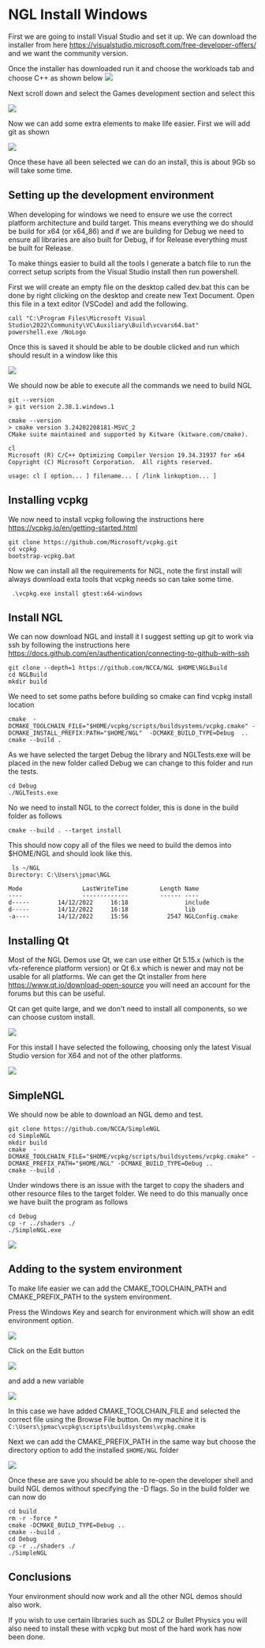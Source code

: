 
# NGL Install Windows

First we are going to install Visual Studio and set it up. We can download the installer from here https://visualstudio.microsoft.com/free-developer-offers/ and we want the community version.

Once the installer has downloaded run it and choose the workloads tab and choose C++ as shown below
![](images/VSCodePt1.png)

Next scroll down and select the Games development section and select this 

![](images/VSCodePt2.png) 

Now we can add some extra elements to make life easier. First we will add git as shown

![](images/VSCodePt3.png)

Once these have all been selected we can do an install, this is about 9Gb so will take some time.

## Setting up the development environment

When developing for windows we need to ensure we use the correct platform architecture and build target. This means everything we do should be build for x64 (or x64_86) and if we are building for Debug we need to ensure all libraries are also built for Debug, if for Release everything must be built for Release. 

To make things easier to build all the tools I generate a batch file to run the correct setup scripts from the Visual Studio install then run powershell.

First we will create an empty file on the desktop called dev.bat this can be done by right clicking on the desktop and create new Text Document. Open this file in a text editor (VSCode) and add the following.

```
call "C:\Program Files\Microsoft Visual Studio\2022\Community\VC\Auxiliary\Build\vcvars64.bat"
powershell.exe /NoLogo
```

Once this is saved it should be able to be double clicked and run which should result in a window like this

![](images/VSCodePt4.png)

We should now be able to execute all the commands we need to build NGL 

```
git --version
> git version 2.38.1.windows.1  

cmake --version
> cmake version 3.24202208181-MSVC_2
CMake suite maintained and supported by Kitware (kitware.com/cmake).  

cl
Microsoft (R) C/C++ Optimizing Compiler Version 19.34.31937 for x64
Copyright (C) Microsoft Corporation.  All rights reserved.

usage: cl [ option... ] filename... [ /link linkoption... ]  
```

## Installing vcpkg 

We now need to install vcpkg following the instructions here https://vcpkg.io/en/getting-started.html

```
git clone https://github.com/Microsoft/vcpkg.git
cd vcpkg
bootstrap-vcpkg.bat
```

Now we can install all the requirements for NGL, note the first install will always download exta tools that vcpkg needs so can take some time.

```
 .\vcpkg.exe install gtest:x64-windows
```

## Install NGL

We can now download NGL and install it I suggest setting up git to work via ssh by following the instructions here https://docs.github.com/en/authentication/connecting-to-github-with-ssh 

```
git clone --depth=1 https://github.com/NCCA/NGL $HOME\NGLBuild
cd NGLBuild
mkdir build
```

We need to set some paths before building so cmake can find vcpkg install location

```
cmake  -DCMAKE_TOOLCHAIN_FILE="$HOME/vcpkg/scripts/buildsystems/vcpkg.cmake" -DCMAKE_INSTALL_PREFIX:PATH="$HOME/NGL"  -DCMAKE_BUILD_TYPE=Debug  ..
cmake --build .
```

As we have selected the target Debug the library and NGLTests.exe will be placed in the new folder called Debug we can change to this folder and run the tests.

```
cd Debug
./NGLTests.exe
```

No we need to install NGL to the correct folder, this is done in the build folder as follows

```
cmake --build . --target install
```

This should now copy all of the files we need to build the demos into $HOME/NGL and should look like this.

```
 ls ~/NGL
Directory: C:\Users\jpmac\NGL

Mode                 LastWriteTime         Length Name
----                 -------------         ------ ----
d-----        14/12/2022     16:18                include
d-----        14/12/2022     16:18                lib
-a----        14/12/2022     15:56           2547 NGLConfig.cmake
```

## Installing Qt

Most of the NGL Demos use Qt, we can use either Qt 5.15.x (which is the vfx-reference platform version) or Qt 6.x which is newer and may not be usable for all platforms. We can get the Qt installer from here https://www.qt.io/download-open-source you will need an account for the forums but this can be useful.

Qt can get quite large, and we don't need to install all components, so we can choose custom install.

![](images/Qt1.png)

For this install I have selected the following, choosing only the latest Visual Studio version for X64 and not of the other platforms.

![](images/Qt2.png)

## SimpleNGL

We should now be able to download an NGL demo and test.

```
git clone https://github.com/NCCA/SimpleNGL 
cd SimpleNGL
mkdir build
cmake  -DCMAKE_TOOLCHAIN_FILE="$HOME/vcpkg/scripts/buildsystems/vcpkg.cmake" -DCMAKE_PREFIX_PATH="$HOME/NGL" -DCMAKE_BUILD_TYPE=Debug ..
cmake --build .
```

Under windows there is an issue with the target to copy the shaders and other resource files to the target folder. We need to do this manually once we have built the program as follows

```
cd Debug
cp -r ../shaders ./
./SimpleNGL.exe
```

![](images/simplengl.png)

## Adding to the system environment

To make life easier we can add the CMAKE_TOOLCHAIN_PATH and CMAKE_PREFIX_PATH to the system environment. 

Press the Windows Key and search for environment which will show an edit environment option.

![](images/env1.png)

Click on the Edit button

![](images/env2.png) 

and add a new variable

![](images/env3.png)

In this case we have added CMAKE_TOOLCHAIN_FILE and selected the correct file using the Browse File button. On my machine it is ```C:\Users\jpmac\vcpkg\scripts\buildsystems\vcpkg.cmake```

Next we can add the CMAKE_PREFIX_PATH in the same way but choose the directory option to add the installed ```$HOME/NGL``` folder 

![](images/env4.pngs)

Once these are save you should be able to re-open the developer shell and build NGL demos without specifying the -D flags. So in the build folder we can now do

```
cd build
rm -r -force *
cmake -DCMAKE_BUILD_TYPE=Debug ..
cmake --build .
cd Debug
cp -r ../shaders ./
./SimpleNGL
```

## Conclusions

Your environment should now work and all the other NGL demos should also work.

If you wish to use certain libraries such as SDL2 or Bullet Physics you will also need to install these with vcpkg but most of the hard work has now been done.

